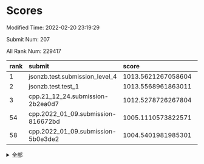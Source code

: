 # Scores

Modified Time: 2022-02-20 23:19:29

Submit Num: 207

All Rank Num: 229417

| rank |               submit               |       score        |       sigma        | pk_num |
| :--- | :--------------------------------- | :----------------- | :----------------- | :----- |
| 1    | jsonzb.test.submission_level_4     | 1013.5621267058604 | 0.8362857931405064 | 4435   |
| 2    | jsonzb.test.test_1                 | 1013.5568961863011 | 0.7907727391778808 | 4439   |
| 3    | cpp.21_12_24.submission-2b2ea0d7   | 1012.5278726267804 | 0.7894144194042438 | 4433   |
| 54   | cpp.2022_01_09.submission-816672bd | 1005.1110573822571 | 0.7203488540636733 | 4431   |
| 58   | cpp.2022_01_09.submission-5b0e3de2 | 1004.5401981985301 | 0.7257482313674823 | 4433   |


<details>
<summary>全部</summary>

| rank |                 submit                 |       score        |       sigma        | pk_num |
| :--- | :------------------------------------- | :----------------- | :----------------- | :----- |
| 1    | jsonzb.test.submission_level_4         | 1013.5621267058604 | 0.8362857931405064 | 4435   |
| 2    | jsonzb.test.test_1                     | 1013.5568961863011 | 0.7907727391778808 | 4439   |
| 3    | cpp.21_12_24.submission-2b2ea0d7       | 1012.5278726267804 | 0.7894144194042438 | 4433   |
| 4    | gobigger.level_3.submission_level_3_28 | 1011.3184648680359 | 0.7740694859693598 | 4438   |
| 5    | gobigger.level_3.submission_level_3_44 | 1011.1222513946897 | 0.7742367262741158 | 4434   |
| 6    | gobigger.level_3.submission_level_3_8  | 1011.0411334147817 | 0.7686655453185927 | 4431   |
| 7    | gobigger.level_3.submission_level_3_4  | 1011.0304653315195 | 0.748217446139988  | 4428   |
| 8    | gobigger.level_3.submission_level_3_1  | 1010.8122877858191 | 0.761255298098238  | 4431   |
| 9    | gobigger.level_3.submission_level_3_0  | 1010.6460425814302 | 0.8072287858374997 | 4428   |
| 10   | gobigger.level_3.submission_level_3_29 | 1010.6116306763424 | 0.7713046260554212 | 4434   |
| 11   | gobigger.level_3.submission_level_3_26 | 1010.5905027573684 | 0.7554174878352814 | 4438   |
| 12   | gobigger.level_3.submission_level_3_40 | 1010.4967359705909 | 0.7599100713079964 | 4437   |
| 13   | gobigger.level_3.submission_level_3_22 | 1010.4129097518564 | 0.7423482128451949 | 4433   |
| 14   | gobigger.level_3.submission_level_3_37 | 1010.4036127342931 | 0.7667377948837804 | 4429   |
| 15   | gobigger.level_3.submission_level_3_42 | 1010.3995349717719 | 0.781412832523731  | 4439   |
| 16   | gobigger.level_3.submission_level_3_31 | 1010.3944357461083 | 0.7363074505876898 | 4433   |
| 17   | gobigger.level_3.submission_level_3_14 | 1010.3910112645485 | 0.7750003217661392 | 4437   |
| 18   | gobigger.level_3.submission_level_3_9  | 1010.3400275440472 | 0.7445390120822168 | 4438   |
| 19   | gobigger.level_3.submission_level_3_48 | 1010.247995157962  | 0.7826934813139027 | 4435   |
| 20   | gobigger.level_3.submission_level_3_5  | 1010.2417925638413 | 0.7709762570741064 | 4434   |
| 21   | gobigger.level_3.submission_level_3_2  | 1010.2117296854184 | 0.7519835226125529 | 4435   |
| 22   | gobigger.level_3.submission_level_3_33 | 1010.183997683788  | 0.7550074054927226 | 4435   |
| 23   | gobigger.level_3.submission_level_3_43 | 1010.1220492491028 | 0.78951804455889   | 4435   |
| 24   | gobigger.level_3.submission_level_3_39 | 1010.0943890513284 | 0.7654319023910631 | 4435   |
| 25   | gobigger.level_3.submission_level_3_46 | 1010.0777495370837 | 0.7877461006140593 | 4435   |
| 26   | gobigger.level_3.submission_level_3_30 | 1010.0256206479752 | 0.7589123555429235 | 4428   |
| 27   | gobigger.level_3.submission_level_3_35 | 1009.9427551458174 | 0.7844419643020415 | 4433   |
| 28   | gobigger.level_3.submission_level_3_15 | 1009.9424849107942 | 0.7568458780002536 | 4433   |
| 29   | gobigger.level_3.submission_level_3_17 | 1009.9388878099059 | 0.7343325523512242 | 4430   |
| 30   | gobigger.level_3.submission_level_3_38 | 1009.9271162446952 | 0.7633001111600725 | 4434   |
| 31   | gobigger.level_3.submission_level_3_27 | 1009.9198712976861 | 0.7487715909471182 | 4433   |
| 32   | gobigger.level_3.submission_level_3_19 | 1009.8975614962726 | 0.7715956914697922 | 4435   |
| 33   | gobigger.level_3.submission_level_3_41 | 1009.8483551762213 | 0.7553624087681123 | 4430   |
| 34   | gobigger.level_3.submission_level_3_32 | 1009.8276390359163 | 0.7459548603052326 | 4431   |
| 35   | gobigger.level_3.submission_level_3_3  | 1009.7298739876883 | 0.7556135362881224 | 4435   |
| 36   | gobigger.level_3.submission_level_3_24 | 1009.5924137384808 | 0.7542447946892928 | 4435   |
| 37   | gobigger.level_3.submission_level_3_47 | 1009.5900274476285 | 0.7512424794080446 | 4435   |
| 38   | gobigger.level_3.submission_level_3_25 | 1009.5822446536698 | 0.7417094979987592 | 4432   |
| 39   | gobigger.level_3.submission_level_3_18 | 1009.5758432746068 | 0.7621457506198986 | 4435   |
| 40   | gobigger.level_3.submission_level_3_10 | 1009.5563158926606 | 0.7551976017323687 | 4433   |
| 41   | gobigger.level_3.submission_level_3_13 | 1009.5542140356963 | 0.747539686818383  | 4429   |
| 42   | gobigger.level_3.submission_level_3_11 | 1009.5478397503033 | 0.7552553948348996 | 4429   |
| 43   | gobigger.level_3.submission_level_3_36 | 1009.5293958029283 | 0.7662478014271112 | 4436   |
| 44   | gobigger.level_3.submission_level_3_16 | 1009.4754456187108 | 0.751468309713448  | 4437   |
| 45   | gobigger.level_3.submission_level_3_6  | 1009.3576602064315 | 0.7382791455375338 | 4430   |
| 46   | gobigger.level_3.submission_level_3_49 | 1009.3378760565236 | 0.7611040122024318 | 4436   |
| 47   | gobigger.level_3.submission_level_3_20 | 1009.0200985046203 | 0.7487383717882522 | 4433   |
| 48   | gobigger.level_3.submission_level_3_34 | 1008.9655757435222 | 0.7554374043057089 | 4428   |
| 49   | gobigger.level_3.submission_level_3_23 | 1008.8267106647868 | 0.7431605116514836 | 4433   |
| 50   | gobigger.level_3.submission_level_3_21 | 1008.4962783303386 | 0.7391871812431429 | 4431   |
| 51   | gobigger.level_3.submission_level_3_12 | 1008.4255965752146 | 0.7459642505735781 | 4434   |
| 52   | gobigger.level_3.submission_level_3_45 | 1008.3349645343056 | 0.7643945279019925 | 4431   |
| 53   | gobigger.level_3.submission_level_3_7  | 1007.9653678401039 | 0.7382994032899663 | 4431   |
| 54   | cpp.2022_01_09.submission-816672bd     | 1005.1110573822571 | 0.7203488540636733 | 4431   |
| 55   | gobigger.level_1.submission_level_1_47 | 1004.7811885697965 | 0.7289413816111397 | 4433   |
| 56   | gobigger.level_1.submission_level_1_2  | 1004.6259567973032 | 0.7168255684811945 | 4435   |
| 57   | gobigger.level_1.submission_level_1_41 | 1004.552864094173  | 0.7114644239847394 | 4432   |
| 58   | cpp.2022_01_09.submission-5b0e3de2     | 1004.5401981985301 | 0.7257482313674823 | 4433   |
| 59   | gobigger.level_1.submission_level_1_31 | 1004.3957698526962 | 0.7334431955807273 | 4434   |
| 60   | gobigger.level_1.submission_level_1_4  | 1004.2704238185545 | 0.7154740637919532 | 4439   |
| 61   | gobigger.level_1.submission_level_1_6  | 1004.0758536813136 | 0.7226746800456678 | 4431   |
| 62   | gobigger.level_1.submission_level_1_13 | 1003.9075741039878 | 0.7095258904661891 | 4437   |
| 63   | gobigger.level_1.submission_level_1_45 | 1003.7773021521471 | 0.7109875408250208 | 4436   |
| 64   | gobigger.level_1.submission_level_1_5  | 1003.749081429502  | 0.7228759466434757 | 4433   |
| 65   | gobigger.level_1.submission_level_1_16 | 1003.747305514591  | 0.7213659974025446 | 4435   |
| 66   | gobigger.level_1.submission_level_1_44 | 1003.735539580367  | 0.7221615760834929 | 4433   |
| 67   | gobigger.level_1.submission_level_1_23 | 1003.6175353200557 | 0.7182043949023066 | 4435   |
| 68   | gobigger.level_1.submission_level_1_43 | 1003.6149142326943 | 0.7252830011348044 | 4431   |
| 69   | gobigger.level_1.submission_level_1_38 | 1003.556714555565  | 0.7220763031375669 | 4430   |
| 70   | gobigger.level_1.submission_level_1_18 | 1003.5464368903788 | 0.7317689189545278 | 4435   |
| 71   | gobigger.level_1.submission_level_1_32 | 1003.5304479912161 | 0.7117651662050108 | 4429   |
| 72   | gobigger.level_1.submission_level_1_42 | 1003.5124164838911 | 0.713645018513735  | 4436   |
| 73   | gobigger.level_1.submission_level_1_8  | 1003.5041749337777 | 0.7253053461343134 | 4429   |
| 74   | gobigger.level_1.submission_level_1_40 | 1003.4708484653692 | 0.7112763692415344 | 4429   |
| 75   | gobigger.level_1.submission_level_1_17 | 1003.4265887112732 | 0.7039242338678123 | 4430   |
| 76   | gobigger.level_1.submission_level_1_10 | 1003.4226131560001 | 0.7217655464224525 | 4434   |
| 77   | gobigger.level_1.submission_level_1_37 | 1003.3772589693848 | 0.7128484332301808 | 4432   |
| 78   | gobigger.level_1.submission_level_1_14 | 1003.3407850645763 | 0.7172915629271718 | 4427   |
| 79   | gobigger.level_1.submission_level_1_11 | 1003.2582708469231 | 0.7146043914990665 | 4434   |
| 80   | gobigger.level_1.submission_level_1_20 | 1003.2486136882379 | 0.7165598570796544 | 4433   |
| 81   | gobigger.level_1.submission_level_1_48 | 1003.2179759226611 | 0.7236469184425328 | 4432   |
| 82   | gobigger.level_1.submission_level_1_7  | 1003.2002885142565 | 0.7128211579173415 | 4428   |
| 83   | gobigger.level_1.submission_level_1_1  | 1003.1819247230467 | 0.7140671415666533 | 4437   |
| 84   | gobigger.level_1.submission_level_1_15 | 1003.1491054669411 | 0.7063285734391066 | 4433   |
| 85   | gobigger.level_1.submission_level_1_35 | 1003.0958359599537 | 0.7117530563354684 | 4433   |
| 86   | gobigger.level_1.submission_level_1_46 | 1003.0532591045123 | 0.7105451066662829 | 4432   |
| 87   | gobigger.level_1.submission_level_1_21 | 1003.02839091383   | 0.7009726359261911 | 4437   |
| 88   | gobigger.level_1.submission_level_1_26 | 1003.0239642373024 | 0.7229493444982954 | 4434   |
| 89   | gobigger.level_1.submission_level_1_36 | 1003.0045537673274 | 0.7244366356470315 | 4437   |
| 90   | gobigger.level_1.submission_level_1_27 | 1002.9886572391026 | 0.7250422992265237 | 4433   |
| 91   | gobigger.level_1.submission_level_1_34 | 1002.9504231979455 | 0.7087470598748651 | 4427   |
| 92   | gobigger.level_1.submission_level_1_19 | 1002.9245858159535 | 0.7151778436342948 | 4431   |
| 93   | gobigger.level_1.submission_level_1_25 | 1002.9068539608268 | 0.7129602949637415 | 4433   |
| 94   | gobigger.level_1.submission_level_1_24 | 1002.7512882553473 | 0.7250631337566913 | 4432   |
| 95   | gobigger.level_1.submission_level_1_0  | 1002.711976126355  | 0.714081285774857  | 4427   |
| 96   | gobigger.level_1.submission_level_1_22 | 1002.6530737681453 | 0.7166485563013887 | 4438   |
| 97   | gobigger.level_1.submission_level_1_9  | 1002.5496460640622 | 0.7131101958103634 | 4432   |
| 98   | gobigger.level_1.submission_level_1_49 | 1002.5355971273935 | 0.7124830060594153 | 4437   |
| 99   | gobigger.level_1.submission_level_1_29 | 1002.5018140665925 | 0.7085881862895772 | 4432   |
| 100  | gobigger.level_1.submission_level_1_39 | 1002.4934667149347 | 0.7158610281325286 | 4433   |
| 101  | gobigger.level_1.submission_level_1_33 | 1002.4565685018423 | 0.7123611216389064 | 4435   |
| 102  | gobigger.level_1.submission_level_1_3  | 1002.40287913635   | 0.7063863243508856 | 4436   |
| 103  | gobigger.level_1.submission_level_1_12 | 1002.3502582612062 | 0.7079018104617018 | 4434   |
| 104  | gobigger.level_1.submission_level_1_30 | 1002.1899696214198 | 0.7033562823101237 | 4432   |
| 105  | gobigger.level_1.submission_level_1_28 | 1001.3712300556857 | 0.7133557838555855 | 4432   |
| 106  | gobigger.random.submission_random_12   | 997.318355827068   | 0.7084433289948685 | 4436   |
| 107  | gobigger.random.submission_random_10   | 997.1390477349304  | 0.6963805510948484 | 4430   |
| 108  | gobigger.random.submission_random_1    | 997.135437874056   | 0.7131675854275755 | 4434   |
| 109  | gobigger.random.submission_random_28   | 997.0448012138318  | 0.7120100921247041 | 4433   |
| 110  | gobigger.random.submission_random_29   | 996.7967512462674  | 0.7043822236802124 | 4432   |
| 111  | gobigger.random.submission_random_43   | 996.7614610485039  | 0.7167415636627822 | 4432   |
| 112  | gobigger.random.submission_random_8    | 996.7074754460416  | 0.7153737472508008 | 4435   |
| 113  | gobigger.random.submission_random_11   | 996.6182625465075  | 0.7169252034172382 | 4428   |
| 114  | gobigger.random.submission_random_42   | 996.5156234340545  | 0.7080064147484859 | 4433   |
| 115  | gobigger.random.submission_random_15   | 996.4297847698209  | 0.6979249704733875 | 4431   |
| 116  | gobigger.random.submission_random_22   | 996.3313946150298  | 0.7181830717183874 | 4433   |
| 117  | gobigger.random.submission_random_17   | 996.3184518670342  | 0.7138340461254968 | 4432   |
| 118  | gobigger.random.submission_random_5    | 996.236571058415   | 0.7119072739050624 | 4436   |
| 119  | gobigger.random.submission_random_33   | 996.168278048296   | 0.7075799086381535 | 4431   |
| 120  | gobigger.random.submission_random_36   | 996.1406891115515  | 0.7056828725163343 | 4434   |
| 121  | gobigger.random.submission_random_2    | 996.0671644549255  | 0.7035866783885667 | 4436   |
| 122  | gobigger.random.submission_random_9    | 996.0367524847658  | 0.7160449972361244 | 4435   |
| 123  | gobigger.random.submission_random_49   | 996.0265604199967  | 0.6979011221473237 | 4430   |
| 124  | gobigger.random.submission_random_13   | 996.0093021153336  | 0.7046838314392802 | 4434   |
| 125  | gobigger.random.submission_random_32   | 996.0064724559869  | 0.7312391424216517 | 4429   |
| 126  | gobigger.random.submission_random_23   | 995.9621659053796  | 0.7138356009275469 | 4433   |
| 127  | gobigger.random.submission_random_45   | 995.9008119888096  | 0.7244548550821095 | 4436   |
| 128  | gobigger.random.submission_random_38   | 995.8612602569357  | 0.7047076852467041 | 4431   |
| 129  | gobigger.random.submission_random_24   | 995.8535405928446  | 0.7139808069384789 | 4430   |
| 130  | gobigger.random.submission_random_30   | 995.8348955881675  | 0.7134542652005011 | 4426   |
| 131  | gobigger.random.submission_random_19   | 995.8070712821948  | 0.70965692612088   | 4435   |
| 132  | gobigger.random.submission_random_46   | 995.8052065208632  | 0.7219888293347717 | 4431   |
| 133  | gobigger.random.submission_random_27   | 995.7804653687033  | 0.7046589510695231 | 4434   |
| 134  | gobigger.random.submission_random_14   | 995.7772174160945  | 0.7077001499247226 | 4428   |
| 135  | gobigger.random.submission_random_16   | 995.7564066192872  | 0.7062939777723847 | 4432   |
| 136  | gobigger.random.submission_random_18   | 995.7188487117573  | 0.7129522659464703 | 4436   |
| 137  | gobigger.random.submission_random_7    | 995.6827738394381  | 0.7056474737935153 | 4433   |
| 138  | gobigger.random.submission_random_31   | 995.6769580995782  | 0.7206430962927339 | 4429   |
| 139  | gobigger.random.submission_random_40   | 995.6699250182451  | 0.7181369513626723 | 4429   |
| 140  | gobigger.random.submission_random_25   | 995.644850698877   | 0.7024991919832385 | 4436   |
| 141  | gobigger.random.submission_random_39   | 995.5620831850455  | 0.7210439368182705 | 4435   |
| 142  | gobigger.random.submission_random_21   | 995.5291214690822  | 0.7167258881895556 | 4432   |
| 143  | gobigger.random.submission_random_6    | 995.514625970342   | 0.7338021319199594 | 4434   |
| 144  | gobigger.random.submission_random_44   | 995.4992098040125  | 0.7127324069045264 | 4437   |
| 145  | gobigger.random.submission_random_26   | 995.4307907063021  | 0.7052641105086409 | 4433   |
| 146  | gobigger.random.submission_random_37   | 995.3548539359275  | 0.7231216314348199 | 4433   |
| 147  | gobigger.random.submission_random_47   | 995.2937049927815  | 0.7091484589608497 | 4438   |
| 148  | gobigger.random.submission_random_35   | 995.2501153015497  | 0.7156143576410792 | 4434   |
| 149  | gobigger.random.submission_random_20   | 995.2431197909176  | 0.7254105850206051 | 4431   |
| 150  | gobigger.random.submission_random_3    | 995.0892815620846  | 0.7126214697420346 | 4432   |
| 151  | gobigger.random.submission_random_34   | 995.0454829188226  | 0.7052421981144156 | 4437   |
| 152  | gobigger.random.submission_random_0    | 995.038949068485   | 0.705630294287137  | 4440   |
| 153  | gobigger.random.submission_random_4    | 994.8373435534387  | 0.7252130114354541 | 4427   |
| 154  | gobigger.random.submission_random_48   | 994.6693565120421  | 0.7080847871886559 | 4434   |
| 155  | gobigger.random.submission_random_41   | 994.6111782442463  | 0.7450491036060264 | 4438   |
| 156  | gobigger.level_2.submission_level_2_22 | 994.2336756601932  | 0.7242565009232905 | 4435   |
| 157  | gobigger.level_2.submission_level_2_10 | 993.9201934495223  | 0.7324749278022502 | 4437   |
| 158  | gobigger.level_2.submission_level_2_30 | 993.8536414444445  | 0.726518902570668  | 4439   |
| 159  | gobigger.level_2.submission_level_2_2  | 993.5168319406931  | 0.7257704418328881 | 4434   |
| 160  | gobigger.level_2.submission_level_2_21 | 993.4491823630252  | 0.7272866039357453 | 4433   |
| 161  | gobigger.level_2.submission_level_2_47 | 993.3995269199174  | 0.7421355925401717 | 4431   |
| 162  | gobigger.level_2.submission_level_2_15 | 993.2993090760848  | 0.7283811774221134 | 4434   |
| 163  | gobigger.level_2.submission_level_2_7  | 993.2329735126681  | 0.736618038227246  | 4431   |
| 164  | gobigger.level_2.submission_level_2_42 | 993.1906910372489  | 0.7224667601966107 | 4434   |
| 165  | gobigger.level_2.submission_level_2_16 | 993.1649717775409  | 0.7485014198988563 | 4437   |
| 166  | gobigger.level_2.submission_level_2_38 | 993.0603811317826  | 0.7483804108112093 | 4431   |
| 167  | gobigger.level_2.submission_level_2_13 | 992.9382708372941  | 0.7303270211426928 | 4433   |
| 168  | gobigger.level_2.submission_level_2_33 | 992.9047187898952  | 0.7398204457176771 | 4436   |
| 169  | gobigger.level_2.submission_level_2_18 | 992.8969337416187  | 0.7372822845772964 | 4431   |
| 170  | gobigger.level_2.submission_level_2_8  | 992.6054150301262  | 0.7312241038022897 | 4433   |
| 171  | gobigger.level_2.submission_level_2_48 | 992.6048475314839  | 0.7412418662815043 | 4431   |
| 172  | gobigger.level_2.submission_level_2_28 | 992.5981322872746  | 0.7323904789148483 | 4435   |
| 173  | gobigger.level_2.submission_level_2_40 | 992.5493104680736  | 0.7475319241350579 | 4434   |
| 174  | gobigger.level_2.submission_level_2_6  | 992.4994290878896  | 0.7502932619621632 | 4436   |
| 175  | gobigger.level_2.submission_level_2_5  | 992.4826865867252  | 0.7320876055553421 | 4435   |
| 176  | gobigger.level_2.submission_level_2_25 | 992.4583666793349  | 0.7234317823401474 | 4432   |
| 177  | gobigger.level_2.submission_level_2_26 | 992.4012978777     | 0.7305188539736841 | 4435   |
| 178  | gobigger.level_2.submission_level_2_11 | 992.3961077665027  | 0.739196928517246  | 4433   |
| 179  | gobigger.level_2.submission_level_2_37 | 992.3734651223077  | 0.7411264386413516 | 4429   |
| 180  | gobigger.level_2.submission_level_2_19 | 992.3240372076168  | 0.7313473731000354 | 4431   |
| 181  | gobigger.level_2.submission_level_2_4  | 992.1449174663398  | 0.7399697273839078 | 4437   |
| 182  | gobigger.level_2.submission_level_2_1  | 992.0431786509309  | 0.7384407966494227 | 4438   |
| 183  | gobigger.level_2.submission_level_2_14 | 991.9745116763368  | 0.7535598415092049 | 4431   |
| 184  | gobigger.level_2.submission_level_2_29 | 991.9662662312976  | 0.7345174031032625 | 4435   |
| 185  | gobigger.level_2.submission_level_2_23 | 991.9426159313647  | 0.7632812983229628 | 4434   |
| 186  | gobigger.level_2.submission_level_2_34 | 991.9228985276605  | 0.7567930117916561 | 4430   |
| 187  | gobigger.level_2.submission_level_2_0  | 991.9095566318524  | 0.7574498046908132 | 4427   |
| 188  | gobigger.level_2.submission_level_2_12 | 991.9081438098841  | 0.744537988892076  | 4432   |
| 189  | gobigger.level_2.submission_level_2_41 | 991.8200492727262  | 0.7459489418228717 | 4427   |
| 190  | gobigger.level_2.submission_level_2_36 | 991.7641366907621  | 0.7782733763286381 | 4436   |
| 191  | gobigger.level_2.submission_level_2_9  | 991.7605860171074  | 0.7481872839296276 | 4428   |
| 192  | gobigger.level_2.submission_level_2_3  | 991.7216773917079  | 0.7537878909360256 | 4432   |
| 193  | gobigger.level_2.submission_level_2_20 | 991.6600617079413  | 0.7400689766658187 | 4434   |
| 194  | gobigger.level_2.submission_level_2_45 | 991.6398692705523  | 0.7564699282871649 | 4432   |
| 195  | gobigger.level_2.submission_level_2_32 | 991.545173805315   | 0.7527448299969993 | 4431   |
| 196  | gobigger.level_2.submission_level_2_43 | 991.5218795888376  | 0.7314769406993072 | 4435   |
| 197  | gobigger.level_2.submission_level_2_24 | 991.4183556831659  | 0.75125651730839   | 4436   |
| 198  | gobigger.level_2.submission_level_2_39 | 991.2986390298101  | 0.7627229624679898 | 4432   |
| 199  | gobigger.level_2.submission_level_2_46 | 991.2955469582154  | 0.7538557327258647 | 4432   |
| 200  | gobigger.level_2.submission_level_2_31 | 991.2180597774478  | 0.7611394097813159 | 4433   |
| 201  | gobigger.level_2.submission_level_2_44 | 990.9345348360405  | 0.7483658197564821 | 4436   |
| 202  | gobigger.level_2.submission_level_2_17 | 990.6017101925997  | 0.7784274006424764 | 4437   |
| 203  | gobigger.level_2.submission_level_2_35 | 990.4124618805429  | 0.7871879168630745 | 4436   |
| 204  | gobigger.level_2.submission_level_2_49 | 990.0836873028998  | 0.7492907770277163 | 4436   |
| 205  | gobigger.level_2.submission_level_2_27 | 989.6931071935545  | 0.7728499208067371 | 4433   |
| 206  | gobigger.none.submission_none_1        | 978.3226321270299  | 1.2441573907309182 | 4436   |
| 207  | gobigger.none.submission_none_0        | 976.5883262773301  | 1.3948873968950786 | 4435   |

</details>